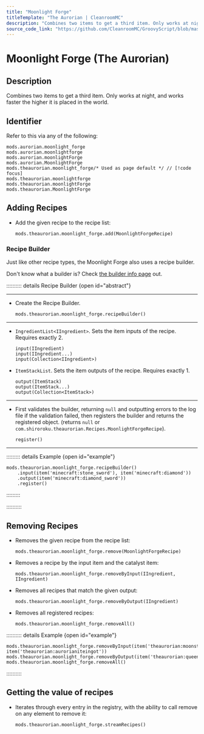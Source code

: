 ```yaml
---
title: "Moonlight Forge"
titleTemplate: "The Aurorian | CleanroomMC"
description: "Combines two items to get a third item. Only works at night, and works faster the higher it is placed in the world."
source_code_link: "https://github.com/CleanroomMC/GroovyScript/blob/master/src/main/java/com/cleanroommc/groovyscript/compat/mods/theaurorian/MoonlightForge.java"
---
```


# Moonlight Forge (The Aurorian)

## Description

Combines two items to get a third item. Only works at night, and works faster the higher it is placed in the world.

## Identifier

Refer to this via any of the following:

```groovy:no-line-numbers {5}
mods.aurorian.moonlight_forge
mods.aurorian.moonlightforge
mods.aurorian.moonlightForge
mods.aurorian.MoonlightForge
mods.theaurorian.moonlight_forge/* Used as page default */ // [!code focus]
mods.theaurorian.moonlightforge
mods.theaurorian.moonlightForge
mods.theaurorian.MoonlightForge
```


## Adding Recipes

- Add the given recipe to the recipe list:

    ```groovy:no-line-numbers
    mods.theaurorian.moonlight_forge.add(MoonlightForgeRecipe)
    ```


### Recipe Builder

Just like other recipe types, the Moonlight Forge also uses a recipe builder.

Don't know what a builder is? Check [the builder info page](../../getting_started/builder.md) out.

:::::::::: details Recipe Builder {open id="abstract"}

---

- Create the Recipe Builder.

    ```groovy:no-line-numbers
    mods.theaurorian.moonlight_forge.recipeBuilder()
    ```

---

- `IngredientList<IIngredient>`. Sets the item inputs of the recipe. Requires exactly 2.

    ```groovy:no-line-numbers
    input(IIngredient)
    input(IIngredient...)
    input(Collection<IIngredient>)
    ```

- `ItemStackList`. Sets the item outputs of the recipe. Requires exactly 1.

    ```groovy:no-line-numbers
    output(ItemStack)
    output(ItemStack...)
    output(Collection<ItemStack>)
    ```

---

- First validates the builder, returning `null` and outputting errors to the log file if the validation failed, then registers the builder and returns the registered object. (returns `null` or `com.shiroroku.theaurorian.Recipes.MoonlightForgeRecipe`).

    ```groovy:no-line-numbers
    register()
    ```

---

::::::::: details Example {open id="example"}
```groovy:no-line-numbers
mods.theaurorian.moonlight_forge.recipeBuilder()
    .input(item('minecraft:stone_sword'), item('minecraft:diamond'))
    .output(item('minecraft:diamond_sword'))
    .register()
```

:::::::::

::::::::::

## Removing Recipes

- Removes the given recipe from the recipe list:

    ```groovy:no-line-numbers
    mods.theaurorian.moonlight_forge.remove(MoonlightForgeRecipe)
    ```

- Removes a recipe by the input item and the catalyst item:

    ```groovy:no-line-numbers
    mods.theaurorian.moonlight_forge.removeByInput(IIngredient, IIngredient)
    ```

- Removes all recipes that match the given output:

    ```groovy:no-line-numbers
    mods.theaurorian.moonlight_forge.removeByOutput(IIngredient)
    ```

- Removes all registered recipes:

    ```groovy:no-line-numbers
    mods.theaurorian.moonlight_forge.removeAll()
    ```

:::::::::: details Example {open id="example"}
```groovy:no-line-numbers
mods.theaurorian.moonlight_forge.removeByInput(item('theaurorian:moonstonesword'), item('theaurorian:aurorianiteingot'))
mods.theaurorian.moonlight_forge.removeByOutput(item('theaurorian:queenschipper'))
mods.theaurorian.moonlight_forge.removeAll()
```

::::::::::

## Getting the value of recipes

- Iterates through every entry in the registry, with the ability to call remove on any element to remove it:

    ```groovy:no-line-numbers
    mods.theaurorian.moonlight_forge.streamRecipes()
    ```
